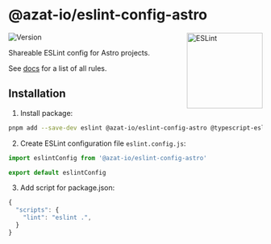 # @azat-io/eslint-config-astro

<img src="https://github-production-user-asset-6210df.s3.amazonaws.com/5698350/241426629-f7e3a5bf-50fe-49c1-ad76-98bd3914cd3e.svg" alt="ESLint" align="right" width="150" height="150" />

![Version](https://img.shields.io/npm/v/@azat-io/eslint-config-astro.svg?color=brightgreen)

Shareable ESLint config for Astro projects.

See [docs](https://github.com/azat-io/eslint-config/blob/main/astro/docs.md) for a list of all rules.

## Installation

1. Install package:

```sh
pnpm add --save-dev eslint @azat-io/eslint-config-astro @typescript-eslint/eslint-plugin @typescript-eslint/parser astro-eslint-parser eslint-plugin-astro eslint-plugin-import eslint-plugin-jsx-a11y eslint-plugin-n eslint-plugin-node-import eslint-plugin-perfectionist eslint-plugin-prefer-arrow eslint-plugin-prefer-let eslint-plugin-promise eslint-plugin-sonarjs eslint-plugin-unicorn eslint-plugin-vitest
```

2. Create ESLint configuration file `eslint.config.js`:

```js
import eslintConfig from '@azat-io/eslint-config-astro'

export default eslintConfig
```

3. Add script for package.json:

```js
{
  "scripts": {
    "lint": "eslint .",
  }
}
```
